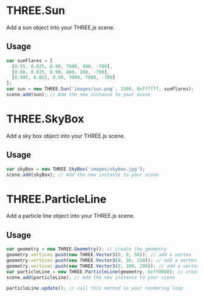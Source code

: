 # THREE.Sun

Add a sun object into your THREE.js scene.

## Usage

```js
var sunFlares = [
  [0.55, 0.825, 0.99, 7000, 400, -700],
  [0.08, 0.825, 0.99, 800, 200, -700],
  [0.995, 0.025, 0.99, 7000, 7000, -700]
];
var sun = new THREE.Sun('images/sun.png', 1500, 0xffffff, sunFlares);
scene.add(sun); // Add the new instance to your scene
```

# THREE.SkyBox

Add a sky box object into your THREE.js scene.

## Usage

```js
var skyBox = new THREE.SkyBox('images/skybox.jpg');
scene.add(skyBox); // Add the new instance to your scene
```

# THREE.ParticleLine

Add a particle line object into your THREE.js scene.

## Usage

```js
var geometry = new THREE.Geometry(); // create the geometry
geometry.vertices.push(new THREE.Vector3(0, 0, 50)); // add a vertex
geometry.vertices.push(new THREE.Vector3(0, 50, 150)); // add a vertex
geometry.vertices.push(new THREE.Vector3(0, 100, 200)); // add a vertex
var particleLine = new THREE.ParticleLine(geometry, 0xff0000); // create a particle line
scene.add(particleLine); // Add the new instance to your scene

particleLine.update(); // call this method in your rendering loop
```
